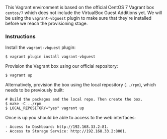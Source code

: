 This Vagrant environment is based on the official CentOS 7 Vagrant box
`centos/7` which does not include the VirtualBox Guest Additions yet. We will
be using the `vagrant-vbguest` plugin to make sure that they're installed
before we reach the provisioning stage.

### Instructions

Install the `vagrant-vbguest` plugin:

    $ vagrant plugin install vagrant-vbguest

Provision the Vagrant box using our official repository:

    $ vagrant up

Alternatively, provision the box using the local repository (`../rpm`), which
needs to be previously built:

    # Build the packages and the local repo. Then create the box.
    $ make -C ../rpm 
    $ LOCAL_REPOSITORY="yes" vagrant up

Once is up you should be able to access to the web interfaces:

    - Access to Dashboard: http://192.168.33.2:81.
    - Access to Storage Service: http://192.168.33.2:8001.
